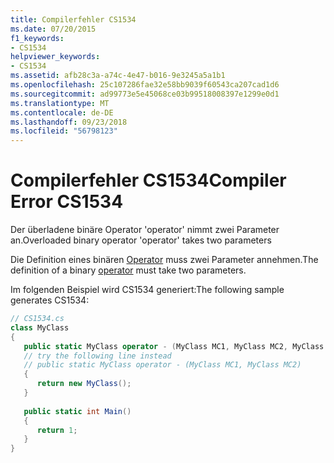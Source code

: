 ```yaml
---
title: Compilerfehler CS1534
ms.date: 07/20/2015
f1_keywords:
- CS1534
helpviewer_keywords:
- CS1534
ms.assetid: afb28c3a-a74c-4e47-b016-9e3245a5a1b1
ms.openlocfilehash: 25c107286fae32e58bb9039f60543ca207cad1d6
ms.sourcegitcommit: ad99773e5e45068ce03b99518008397e1299e0d1
ms.translationtype: MT
ms.contentlocale: de-DE
ms.lasthandoff: 09/23/2018
ms.locfileid: "56798123"
---
```

# <a name="compiler-error-cs1534"></a><span data-ttu-id="d46b0-102">Compilerfehler CS1534</span><span class="sxs-lookup"><span data-stu-id="d46b0-102">Compiler Error CS1534</span></span>
<span data-ttu-id="d46b0-103">Der überladene binäre Operator 'operator' nimmt zwei Parameter an.</span><span class="sxs-lookup"><span data-stu-id="d46b0-103">Overloaded binary operator 'operator' takes two parameters</span></span>  
  
 <span data-ttu-id="d46b0-104">Die Definition eines binären [Operator](../../csharp/language-reference/keywords/operator.md) muss zwei Parameter annehmen.</span><span class="sxs-lookup"><span data-stu-id="d46b0-104">The definition of a binary [operator](../../csharp/language-reference/keywords/operator.md) must take two parameters.</span></span>  
  
 <span data-ttu-id="d46b0-105">Im folgenden Beispiel wird CS1534 generiert:</span><span class="sxs-lookup"><span data-stu-id="d46b0-105">The following sample generates CS1534:</span></span>  
  
```csharp  
// CS1534.cs  
class MyClass  
{  
   public static MyClass operator - (MyClass MC1, MyClass MC2, MyClass MC3)   // CS1534  
   // try the following line instead  
   // public static MyClass operator - (MyClass MC1, MyClass MC2)  
   {  
      return new MyClass();  
   }  
  
   public static int Main()  
   {  
      return 1;  
   }  
}  
```
